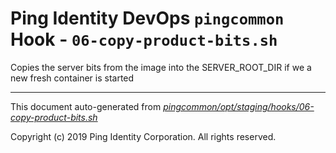 
# Ping Identity DevOps `pingcommon` Hook - `06-copy-product-bits.sh`
 Copies the server bits from the image into the SERVER_ROOT_DIR if we a
 new fresh container is started

---
This document auto-generated from _[pingcommon/opt/staging/hooks/06-copy-product-bits.sh](https://github.com/pingidentity/pingidentity-docker-builds/blob/master/pingcommon/opt/staging/hooks/06-copy-product-bits.sh)_

Copyright (c)  2019 Ping Identity Corporation. All rights reserved.
